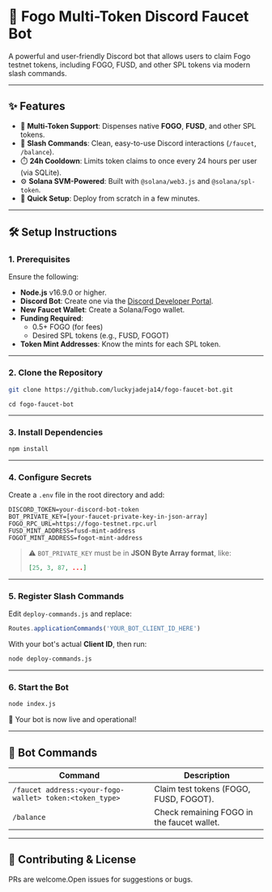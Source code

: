 # 🚰 Fogo Multi-Token Discord Faucet Bot

A powerful and user-friendly Discord bot that allows users to claim Fogo testnet tokens, including FOGO, FUSD, and other SPL tokens via modern slash commands.

---

## ✨ Features

- 🔁 **Multi-Token Support**: Dispenses native **FOGO**, **FUSD**, and other SPL tokens.
- 💬 **Slash Commands**: Clean, easy-to-use Discord interactions (`/faucet`, `/balance`).
- ⏱️ **24h Cooldown**: Limits token claims to once every 24 hours per user (via SQLite).
- ⚙️ **Solana SVM-Powered**: Built with `@solana/web3.js` and `@solana/spl-token`.
- 🚀 **Quick Setup**: Deploy from scratch in a few minutes.

---

## 🛠️ Setup Instructions

### 1. Prerequisites

Ensure the following:

- **Node.js** v16.9.0 or higher.
- **Discord Bot**: Create one via the [Discord Developer Portal](https://discord.com/developers/applications).
- **New Faucet Wallet**: Create a Solana/Fogo wallet.
- **Funding Required**:
  - 0.5+ FOGO (for fees)
  - Desired SPL tokens (e.g., FUSD, FOGOT)
- **Token Mint Addresses**: Know the mints for each SPL token.

---

### 2. Clone the Repository

```bash
git clone https://github.com/luckyjadeja14/fogo-faucet-bot.git
```
```
cd fogo-faucet-bot
```

---

### 3. Install Dependencies

```bash
npm install
```

---

### 4. Configure Secrets

Create a `.env` file in the root directory and add:

```env
DISCORD_TOKEN=your-discord-bot-token
BOT_PRIVATE_KEY=[your-faucet-private-key-in-json-array]
FOGO_RPC_URL=https://fogo-testnet.rpc.url
FUSD_MINT_ADDRESS=fusd-mint-address
FOGOT_MINT_ADDRESS=fogot-mint-address
```

> ⚠️ `BOT_PRIVATE_KEY` must be in **JSON Byte Array format**, like:
> ```json
> [25, 3, 87, ...]
> ```

---

### 5. Register Slash Commands

Edit `deploy-commands.js` and replace:

```js
Routes.applicationCommands('YOUR_BOT_CLIENT_ID_HERE')
```

With your bot's actual **Client ID**, then run:

```bash
node deploy-commands.js
```

---

### 6. Start the Bot

```bash
node index.js
```

🎉 Your bot is now live and operational!

---

## 📘 Bot Commands

| Command | Description |
|--------|-------------|
| `/faucet address:<your-fogo-wallet> token:<token_type>` | Claim test tokens (FOGO, FUSD, FOGOT). |
| `/balance` | Check remaining FOGO in the faucet wallet. |

---

## 🙌 Contributing & License

PRs are welcome.Open issues for suggestions or bugs.
